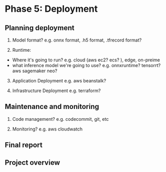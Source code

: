# Phase 5: Deployment
## Planning deployment
1. Model format?
e.g. onnx format, .h5 format, .tfrecord format?

2. Runtime: 
- Where it's going to run?
e.g. cloud (aws ec2? ecs? ), edge, on-preime
- what inference model we're going to use?
e.g. onnxruntime? tensorrt? aws sagemaker neo?

3. Application Deployment
e.g. aws beanstalk?

4. Infrastructure Deployment
e.g. terraform?

## Maintenance and monitoring
1. Code management?
e.g. codecommit, git, etc

2. Monitoring?
e.g. aws cloudwatch

## Final report

## Project overview